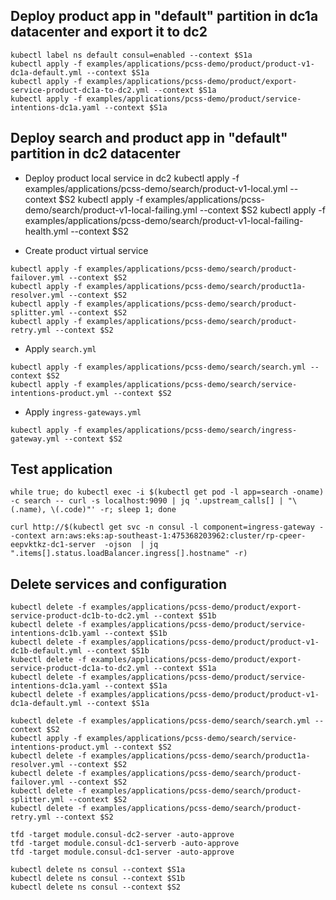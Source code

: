 ## Deploy product app in "default" partition in dc1a datacenter and export it to dc2
```
kubectl label ns default consul=enabled --context $S1a
kubectl apply -f examples/applications/pcss-demo/product/product-v1-dc1a-default.yml --context $S1a
kubectl apply -f examples/applications/pcss-demo/product/export-service-product-dc1a-to-dc2.yml --context $S1a
kubectl apply -f examples/applications/pcss-demo/product/service-intentions-dc1a.yaml --context $S1a
```


## Deploy search and product app in "default" partition in dc2 datacenter
- Deploy product local service in dc2
kubectl apply -f examples/applications/pcss-demo/search/product-v1-local.yml --context $S2
kubectl apply -f examples/applications/pcss-demo/search/product-v1-local-failing.yml --context $S2
kubectl apply -f examples/applications/pcss-demo/search/product-v1-local-failing-health.yml --context $S2

- Create product virtual service
```
kubectl apply -f examples/applications/pcss-demo/search/product-failover.yml --context $S2
kubectl apply -f examples/applications/pcss-demo/search/product1a-resolver.yml --context $S2
kubectl apply -f examples/applications/pcss-demo/search/product-splitter.yml --context $S2
kubectl apply -f examples/applications/pcss-demo/search/product-retry.yml --context $S2
```
- Apply ```search.yml```
```
kubectl apply -f examples/applications/pcss-demo/search/search.yml --context $S2
kubectl apply -f examples/applications/pcss-demo/search/service-intentions-product.yml --context $S2
```
- Apply ```ingress-gateways.yml```
```
kubectl apply -f examples/applications/pcss-demo/search/ingress-gateway.yml --context $S2
```


## Test application
```
while true; do kubectl exec -i $(kubectl get pod -l app=search -oname) -c search -- curl -s localhost:9090 | jq '.upstream_calls[] | "\(.name), \(.code)"' -r; sleep 1; done

curl http://$(kubectl get svc -n consul -l component=ingress-gateway --context arn:aws:eks:ap-southeast-1:475368203962:cluster/rp-cpeer-eepvktkz-dc1-server  -ojson  | jq ".items[].status.loadBalancer.ingress[].hostname" -r)
```

## Delete services and configuration
```
kubectl delete -f examples/applications/pcss-demo/product/export-service-product-dc1b-to-dc2.yml --context $S1b
kubectl delete -f examples/applications/pcss-demo/product/service-intentions-dc1b.yaml --context $S1b
kubectl delete -f examples/applications/pcss-demo/product/product-v1-dc1b-default.yml --context $S1b
kubectl delete -f examples/applications/pcss-demo/product/export-service-product-dc1a-to-dc2.yml --context $S1a
kubectl delete -f examples/applications/pcss-demo/product/service-intentions-dc1a.yaml --context $S1a
kubectl delete -f examples/applications/pcss-demo/product/product-v1-dc1a-default.yml --context $S1a

kubectl delete -f examples/applications/pcss-demo/search/search.yml --context $S2
kubectl apply -f examples/applications/pcss-demo/search/service-intentions-product.yml --context $S2
kubectl delete -f examples/applications/pcss-demo/search/product1a-resolver.yml --context $S2
kubectl delete -f examples/applications/pcss-demo/search/product-failover.yml --context $S2
kubectl delete -f examples/applications/pcss-demo/search/product-splitter.yml --context $S2
kubectl delete -f examples/applications/pcss-demo/search/product-retry.yml --context $S2

tfd -target module.consul-dc2-server -auto-approve
tfd -target module.consul-dc1-serverb -auto-approve
tfd -target module.consul-dc1-server -auto-approve

kubectl delete ns consul --context $S1a
kubectl delete ns consul --context $S1b
kubectl delete ns consul --context $S2
```